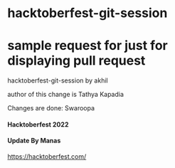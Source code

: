# hacktoberfest-git-session

# sample request for just for displaying pull request

hacktoberfest-git-session by akhil

author of this change is Tathya Kapadia

Changes are done: Swaroopa

#### Hacktoberfest 2022

#### Update By Manas

https://hacktoberfest.com/
